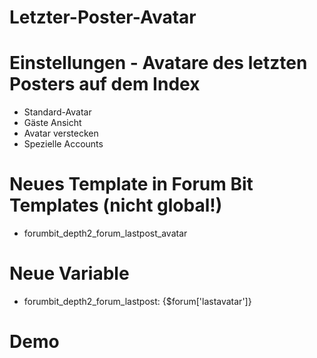 # Letzter-Poster-Avatar

# Einstellungen - Avatare des letzten Posters auf dem Index
- Standard-Avatar
- Gäste Ansicht
- Avatar verstecken
- Spezielle Accounts

# Neues Template in Forum Bit Templates (nicht global!) 
-  forumbit_depth2_forum_lastpost_avatar

# Neue Variable
- forumbit_depth2_forum_lastpost: {$forum['lastavatar']}

# Demo

